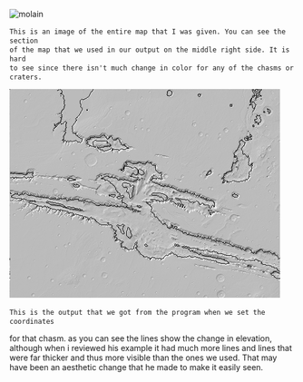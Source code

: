 ![molain](./MolaInput.png)

	This is an image of the entire map that I was given. You can see the section
	of the map that we used in our output on the middle right side. It is hard
	to see since there isn't much change in color for any of the chasms or craters. 

![molaout](./MolaOut.png)

	This is the output that we got from the program when we set the coordinates
for that chasm. as you can see the lines show the change in elevation, although
when i reviewed his example it had much more lines and lines that were far thicker
and thus more visible than the ones we used. That may have been an aesthetic change 
that he made to make it easily seen.